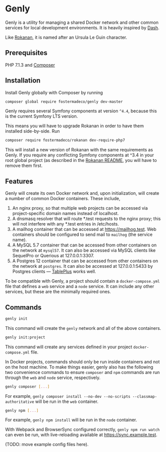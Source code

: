 # Genly

Genly is a utility for managing a shared Docker network and other common services for local development environments. It is heavily inspired by [Dash](https://github.com/dreadfullyposh/dash).

Like [Rokanan](https://github.com/fostermadeco/rokanan), it is named after an Ursula Le Guin character.

## Prerequisites

PHP 7.1.3 and [Composer](https://getcomposer.org/)

## Installation

Install Genly globally with Composer by running

```bash
composer global require fostermadeco/genly dev-master
```

Genly requires several Symfony components at version `^4.4`, because this is the current Symfony LTS version.

This means you will have to upgrade Rokanan in order to have them installed side-by-side. Run

```bash
composer require fostermadeco/rokanan dev-require-php7
```

This will install a new version of Rokanan with the same requirements as Genly. If you require any conflicting Symfony components at ^3.4 in your root global project (as described in the [Rokanan README](https://github.com/fostermadeco/rokanan#installation), you will have to remove them first.

## Features

Genly will create its own Docker network and, upon initialization, will create a number of common Docker containers. These include,

 1. An nginx proxy, so that multiple web projects can be accessed via project-specific domain names instead of localhost.
 2. A dnsmasq resolver that will route *.test requests to the nginx proxy; this will not interfere with any *.test entries in /etc/hosts.
 3. A mailhog container that can be accessed at https://mailhog.test. Web containers should be configured to send mail to `mailhog` (the service name).
 4. A MySQL 5.7 container that can be accessed from other containers on the network at `mysql57`. It can also be accessed via MySQL clients like SequelPro or Querious at 127.0.0.1:3307.
 5. A Postgres 12 container that can be accessed from other containers on the network at `postgres`. It can also be accessed at 127.0.0.1:5433 by Postgres clients — [TablePlus](https://tableplus.com/) works well.

To be compatible with Genly, a project should contain a `docker-compose.yml` file that defines a `web` service and a `node` service. It can include any other services, but these are the minimally required ones.

## Commands

```bash
genly init
```

This command will create the `genly` network and all of the above containers.

```bash
genly init:project
```

This command will create any services defined in your project `docker-compose.yml` file.

In Docker projects, commands should only be run inside containers and not on the host machine. To make things easier, genly also has the following two convenience commands to ensure `composer` and `npm` commands are run through the `web` and `node` service, respectively. 

```bash
genly composer [...]
``` 

For example, `genly composer install --no-dev --no-scripts --classmap-authoritative` will be run in the `web` container.

```bash
genly npm [...]
```

For example, `genly npm install` will be run in the `node` container.

With Webpack and BrowserSync configured correctly, `genly npm run watch` can even be run, with live-reloading available at https://sync.example.test.

(TODO: move example config files here).
